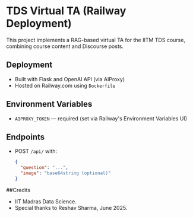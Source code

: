 # TDS Virtual TA (Railway Deployment)

This project implements a RAG-based virtual TA for the IITM TDS course, combining course content and Discourse posts.

## Deployment

- Built with Flask and OpenAI API (via AIProxy)
- Hosted on Railway.com using `Dockerfile`

## Environment Variables

- `AIPROXY_TOKEN` — required (set via Railway's Environment Variables UI)

## Endpoints

- POST `/api/` with:
  ```json
  {
    "question": "...",
    "image": "base64string (optional)"
  }


##Credits
- IIT Madras Data Science.
- Special thanks to Reshav Sharma, June 2025.

